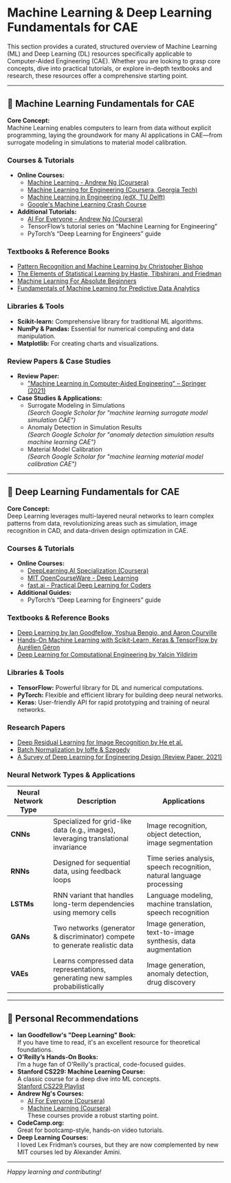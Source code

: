 # Machine Learning & Deep Learning Fundamentals for CAE 

This section provides a curated, structured overview of Machine Learning (ML) and Deep Learning (DL) resources specifically applicable to Computer-Aided Engineering (CAE). Whether you are looking to grasp core concepts, dive into practical tutorials, or explore in-depth textbooks and research, these resources offer a comprehensive starting point. 

---

## 📌 Machine Learning Fundamentals for CAE

**Core Concept:**  
Machine Learning enables computers to learn from data without explicit programming, laying the groundwork for many AI applications in CAE—from surrogate modeling in simulations to material model calibration.

### Courses & Tutorials
- **Online Courses:**
  - [Machine Learning - Andrew Ng (Coursera)](https://www.coursera.org/learn/machine-learning)
  - [Machine Learning for Engineering (Coursera, Georgia Tech)](https://www.coursera.org/learn/machine-learning-engineering)
  - [Machine Learning in Engineering (edX, TU Delft)](https://www.edx.org/course/machine-learning-for-engineering)
  - [Google's Machine Learning Crash Course](https://developers.google.com/machine-learning/crash-course)
- **Additional Tutorials:**
  - [AI For Everyone - Andrew Ng (Coursera)](https://www.coursera.org/learn/ai-for-everyone)
  - TensorFlow’s tutorial series on “Machine Learning for Engineering”
  - PyTorch’s “Deep Learning for Engineers” guide

### Textbooks & Reference Books
- [Pattern Recognition and Machine Learning by Christopher Bishop](https://www.microsoft.com/en-us/research/people/cmbishop/prml-book/)
- [The Elements of Statistical Learning by Hastie, Tibshirani, and Friedman](https://web.stanford.edu/~hastie/ElemStatLearn/)
- [Machine Learning For Absolute Beginners](https://www.amazon.com/Machine-Learning-Absolute-Beginners-Introduction/dp/0999685902)
- [Fundamentals of Machine Learning for Predictive Data Analytics](https://www.amazon.com/Fundamentals-Machine-Learning-Predictive-Analytics/dp/0128147615)

### Libraries & Tools
- **Scikit-learn:** Comprehensive library for traditional ML algorithms.
- **NumPy & Pandas:** Essential for numerical computing and data manipulation.
- **Matplotlib:** For creating charts and visualizations.

### Review Papers & Case Studies
- **Review Paper:**  
  - ["Machine Learning in Computer-Aided Engineering" – Springer (2021)](https://www.sciencedirect.com/science/article/pii/S0021999119307125)
- **Case Studies & Applications:**
  - Surrogate Modeling in Simulations  
    *(Search Google Scholar for "machine learning surrogate model simulation CAE")*
  - Anomaly Detection in Simulation Results  
    *(Search Google Scholar for "anomaly detection simulation results machine learning CAE")*
  - Material Model Calibration  
    *(Search Google Scholar for "machine learning material model calibration CAE")*

---

## 📌 Deep Learning Fundamentals for CAE

**Core Concept:**  
Deep Learning leverages multi-layered neural networks to learn complex patterns from data, revolutionizing areas such as simulation, image recognition in CAD, and data-driven design optimization in CAE.

### Courses & Tutorials
- **Online Courses:**
  - [DeepLearning.AI Specialization (Coursera)](https://www.coursera.org/specializations/deep-learning)
  - [MIT OpenCourseWare - Deep Learning](https://ocw.mit.edu/courses/electrical-engineering-and-computer-science/6-s191-introduction-to-deep-learning-january-iap-2020/)
  - [fast.ai - Practical Deep Learning for Coders](https://course.fast.ai/)
- **Additional Guides:**
  - PyTorch’s “Deep Learning for Engineers” guide

### Textbooks & Reference Books
- [Deep Learning by Ian Goodfellow, Yoshua Bengio, and Aaron Courville](https://www.deeplearningbook.org/)
- [Hands-On Machine Learning with Scikit-Learn, Keras & TensorFlow by Aurélien Géron](https://www.oreilly.com/library/view/hands-on-machine-learning/9781492032632/)
- [Deep Learning for Computational Engineering by Yalcin Yildirim](https://www.amazon.com/Deep-Learning-Computational-Engineering-Yildirim/dp/3030543860)

### Libraries & Tools
- **TensorFlow:** Powerful library for DL and numerical computations.
- **PyTorch:** Flexible and efficient library for building deep neural networks.
- **Keras:** User-friendly API for rapid prototyping and training of neural networks.

### Research Papers
- [Deep Residual Learning for Image Recognition by He et al.](https://arxiv.org/abs/1512.03385)
- [Batch Normalization by Ioffe & Szegedy](https://arxiv.org/abs/1502.03167)
- [A Survey of Deep Learning for Engineering Design (Review Paper, 2021)](https://www.sciencedirect.com/science/article/pii/S1364032121000249)

### Neural Network Types & Applications

| **Neural Network Type** | **Description**                                                                     | **Applications**                                                        |
|-------------------------|-------------------------------------------------------------------------------------|-------------------------------------------------------------------------|
| **CNNs**                | Specialized for grid-like data (e.g., images), leveraging translational invariance  | Image recognition, object detection, image segmentation                 |
| **RNNs**                | Designed for sequential data, using feedback loops                                  | Time series analysis, speech recognition, natural language processing   |
| **LSTMs**               | RNN variant that handles long-term dependencies using memory cells                   | Language modeling, machine translation, speech recognition              |
| **GANs**                | Two networks (generator & discriminator) compete to generate realistic data          | Image generation, text-to-image synthesis, data augmentation            |
| **VAEs**                | Learns compressed data representations, generating new samples probabilistically     | Image generation, anomaly detection, drug discovery                     |

---

## 📌 Personal Recommendations

- **Ian Goodfellow's "Deep Learning" Book:**  
  If you have time to read, it's an excellent resource for theoretical foundations.
- **O'Reilly’s Hands-On Books:**  
  I’m a huge fan of O'Reilly's practical, code-focused guides.
- **Stanford CS229: Machine Learning Course:**  
  A classic course for a deep dive into ML concepts.  
  [Stanford CS229 Playlist](https://www.youtube.com/playlist?list=PLoROMvodv4rMiGQp3WXShtMGgzqpfVfbU)
- **Andrew Ng's Courses:**  
  - [AI For Everyone (Coursera)](https://www.coursera.org/learn/ai-for-everyone)  
  - [Machine Learning (Coursera)](https://www.coursera.org/learn/machine-learning)  
  These courses provide a robust starting point.
- **CodeCamp.org:**  
  Great for bootcamp-style, hands-on video tutorials.
- **Deep Learning Courses:**  
  I loved Lex Fridman’s courses, but they are now complemented by new MIT courses led by Alexander Amini.

---

*Happy learning and contributing!*

